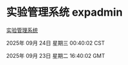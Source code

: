 # 实验管理系统 expadmin
[实验管理系统](http://:56808/expadmin-782313d2-e1b1-4ea7-932e-3a55e6a1a4d0/)

2025年 09月 24日 星期三 00:40:02 CST

2025年 09月 23日 星期二 16:40:02 GMT
